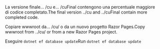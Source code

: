 <span data-ttu-id="e2053-101">La versione finale... /cu e... /cuFinal contengono una percentuale maggiore di codice completato.</span><span class="sxs-lookup"><span data-stu-id="e2053-101">The final version ../cu and ../cuFinal contain more completed code.</span></span>

<span data-ttu-id="e2053-102">Copiare wwwroot da... /cu/ o da un nuovo progetto Razor Pages.</span><span class="sxs-lookup"><span data-stu-id="e2053-102">Copy wwwroot from ../cu/ or from a new Razor Pages project.</span></span>

<span data-ttu-id="e2053-103">Eseguire `dotnet ef database update`</span><span class="sxs-lookup"><span data-stu-id="e2053-103">Run `dotnet ef database update`</span></span>
